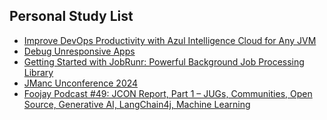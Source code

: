 ## Personal Study List
<!-- BLOG-POST-LIST:START -->
- [Improve DevOps Productivity with Azul Intelligence Cloud for Any JVM](https://foojay.io/today/improve-devops-productivity-with-azul-intelligence-cloud-for-any-jvm/)
- [Debug Unresponsive Apps](https://foojay.io/today/debug-unresponsive-apps/)
- [Getting Started with JobRunr: Powerful Background Job Processing Library](https://foojay.io/today/getting-started-with-jobrunr-a-powerful-task-scheduler-in-ja/)
- [JManc Unconference 2024](https://foojay.io/today/jmanc-unconference-2024/)
- [Foojay Podcast #49: JCON Report, Part 1 – JUGs, Communities, Open Source, Generative AI, LangChain4j, Machine Learning](https://foojay.io/today/foojay-podcast-49/)
<!-- BLOG-POST-LIST:END -->  
